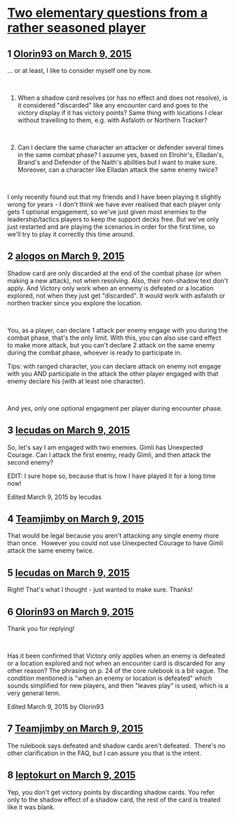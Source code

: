 # [Two elementary questions from a rather seasoned player](https://community.fantasyflightgames.com/topic/137240-two-elementary-questions-from-a-rather-seasoned-player/)

## 1 [Olorin93 on March 9, 2015](https://community.fantasyflightgames.com/topic/137240-two-elementary-questions-from-a-rather-seasoned-player/?do=findComment&comment=1482168)

... or at least, I like to consider myself one by now.

 

1) When a shadow card resolves (or has no effect and does not resolve), is it considered "discarded" like any encounter card and goes to the victory display if it has victory points? Same thing with locations I clear without travelling to them, e.g. with Asfaloth or Northern Tracker?

 

2) Can I declare the same character an attacker or defender several times in the same combat phase? I assume yes, based on Elrohir's, Elladan's, Brand's and Defender of the Naith's abilities but I want to make sure. Moreover, can a character like Elladan attack the same enemy twice?

 

I only recently found out that my friends and I have been playing it slightly wrong for years - I don't think we have ever realised that each player only gets 1 optional engagement, so we've just given most enemies to the leadership/tactics players to keep the support decks free. But we've only just restarted and are playing the scenarios in order for the first time, so we'll try to play it correctly this time around.

## 2 [alogos on March 9, 2015](https://community.fantasyflightgames.com/topic/137240-two-elementary-questions-from-a-rather-seasoned-player/?do=findComment&comment=1482209)

Shadow card are only discarded at the end of the combat phase (or when making a new attack), not when resolving. Also, their non-shadow text don't apply. And Victory only work when an ennemy is defeated or a location explored, not when they just get "discarded". It would work with asfaloth or northen tracker since you explore the location.

 

You, as a player, can declare 1 attack per enemy engage with you during the combat phase, that's the only limit. With this, you can also use card effect to make more attack, but you can't declare 2 attack on the same enemy during the combat phase, whoever is ready to participate in.

Tips: with ranged character, you can declare attack on enemy not engage with you AND participate in the attack the other player engaged with that enemy declare his (with at least one character).

 

And yes, only one optional engagment per player during encounter phase.

## 3 [lecudas on March 9, 2015](https://community.fantasyflightgames.com/topic/137240-two-elementary-questions-from-a-rather-seasoned-player/?do=findComment&comment=1482272)

So, let's say I am engaged with two enemies. Gimli has Unexpected Courage. Can I attack the first enemy, ready Gimli, and then attack the second enemy?

EDIT: I sure hope so, because that is how I have played it for a long time now!

Edited March 9, 2015 by lecudas

## 4 [Teamjimby on March 9, 2015](https://community.fantasyflightgames.com/topic/137240-two-elementary-questions-from-a-rather-seasoned-player/?do=findComment&comment=1482359)

That would be legal because you aren't attacking any single enemy more than once.  However you could not use Unexpected Courage to have Gimli attack the same enemy twice.

## 5 [lecudas on March 9, 2015](https://community.fantasyflightgames.com/topic/137240-two-elementary-questions-from-a-rather-seasoned-player/?do=findComment&comment=1482408)

Right! That's what I thought - just wanted to make sure. Thanks!

## 6 [Olorin93 on March 9, 2015](https://community.fantasyflightgames.com/topic/137240-two-elementary-questions-from-a-rather-seasoned-player/?do=findComment&comment=1482556)

Thank you for replying!

 

Has it been confirmed that Victory only applies when an enemy is defeated or a location explored and not when an encounter card is discarded for any other reason? The phrasing on p. 24 of the core rulebook is a bit vague. The condition mentioned is "when an enemy or location is defeated" which sounds simplified for new players, and then "leaves play" is used, which is a very general term.

Edited March 9, 2015 by Olorin93

## 7 [Teamjimby on March 9, 2015](https://community.fantasyflightgames.com/topic/137240-two-elementary-questions-from-a-rather-seasoned-player/?do=findComment&comment=1482598)

The rulebook says defeated and shadow cards aren't defeated.  There's no other clarification in the FAQ, but I can assure you that is the intent.

## 8 [leptokurt on March 9, 2015](https://community.fantasyflightgames.com/topic/137240-two-elementary-questions-from-a-rather-seasoned-player/?do=findComment&comment=1482844)

Yep, you don't get victory points by discarding shadow cards. You refer only to the shadow effect of a shadow card, the rest of the card is treated like it was blank.

